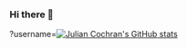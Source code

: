 ### Hi there 👋
?username=[![Julian Cochran's GitHub stats](https://github-readme-stats.vercel.app/api?username=juliancochran)](https://github.com/juliancochran/github-readme-stats)
<!--
**juliancochran/juliancochran** is a ✨ _special_ ✨ repository because its `README.md` (this file) appears on your GitHub profile.

Here are some ideas to get you started:

- 🔭 I’m currently working on ...
- 🌱 I’m currently learning ...
- 👯 I’m looking to collaborate on ...
- 🤔 I’m looking for help with ...
- 💬 Ask me about ...
- 📫 How to reach me: ...
- 😄 Pronouns: ...
- ⚡ Fun fact: ...
-->

